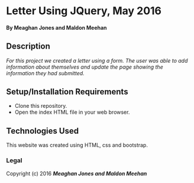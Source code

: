# Letter Using JQuery, May 2016

#### By **Meaghan Jones and Maldon Meehan**

## Description

_For this project we created a letter using a form. The user was able to add information about themselves and update the page showing the information they had submitted._

## Setup/Installation Requirements

* Clone this repository.
* Open the index HTML file in your web browser.


## Technologies Used

This website was created using HTML, css and bootstrap.

### Legal

Copyright (c) 2016 **_Meaghan Jones and Maldon Meehan_**

